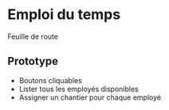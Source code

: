 # Emploi du temps

Feuille de route 

## Prototype
* Boutons cliquables
* Lister tous les employés disponibles
* Assigner un chantier pour chaque employé
